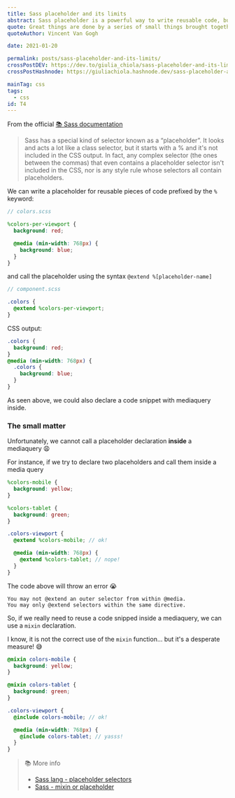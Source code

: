 ```yaml
---
title: Sass placeholder and its limits
abstract: Sass placeholder is a powerful way to write reusable code, but unfortunately it is not always applicable.
quote: Great things are done by a series of small things brought together
quoteAuthor: Vincent Van Gogh

date: 2021-01-20

permalink: posts/sass-placeholder-and-its-limits/
crossPostDEV: https://dev.to/giulia_chiola/sass-placeholder-and-its-limits-4ba3
crossPostHashnode: https://giuliachiola.hashnode.dev/sass-placeholder-and-its-limits

mainTag: css
tags:
  - css
id: T4
---
```


From the official [📚 Sass documentation](https://sass-lang.com/documentation/style-rules/placeholder-selectors)

> Sass has a special kind of selector known as a “placeholder”. It looks and acts a lot like a class selector, but it starts with a % and it's not included in the CSS output. In fact, any complex selector (the ones between the commas) that even contains a placeholder selector isn't included in the CSS, nor is any style rule whose selectors all contain placeholders.

We can write a placeholder for reusable pieces of code prefixed by the `%` keyword:

```scss
// colors.scss

%colors-per-viewport {
  background: red;

  @media (min-width: 768px) {
    background: blue;
  }
}
```

and call the placeholder using the syntax `@extend %[placeholder-name]`

```scss
// component.scss

.colors {
  @extend %colors-per-viewport;
}
```

CSS output:

```css
.colors {
  background: red;
}
@media (min-width: 768px) {
  .colors {
    background: blue;
  }
}
```

As seen above, we could also declare a code snippet with mediaquery inside.

### The small matter

Unfortunately, we cannot call a placeholder declaration **inside** a mediaquery 😩

For instance, if we try to declare two placeholders and call them inside a media query

```scss
%colors-mobile {
  background: yellow;
}

%colors-tablet {
  background: green;
}
```

```scss
.colors-viewport {
  @extend %colors-mobile; // ok!

  @media (min-width: 768px) {
    @extend %colors-tablet; // nope!
  }
}
```

The code above will throw an error 😭

```shell
You may not @extend an outer selector from within @media.
You may only @extend selectors within the same directive.
```

So, if we really need to reuse a code snipped inside a mediaquery, we can use a `mixin` declaration.

I know, it is not the correct use of the `mixin` function... but it's a desperate measure! 😅


```scss
@mixin colors-mobile {
  background: yellow;
}

@mixin colors-tablet {
  background: green;
}
```

```scss
.colors-viewport {
  @include colors-mobile; // ok!

  @media (min-width: 768px) {
    @include colors-tablet; // yasss!
  }
}
```

> 📚 More info
>
> - [Sass lang - placeholder selectors](https://sass-lang.com/documentation/style-rules/placeholder-selectors)
> - [Sass - mixin or placeholder](https://www.sitepoint.com/sass-mixin-placeholder/)
